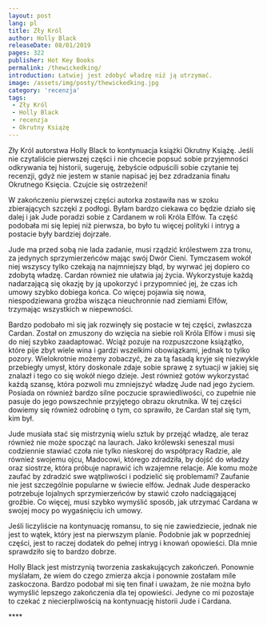```yaml
---
layout: post
lang: pl
title: Zły Król
author: Holly Black
releaseDate: 08/01/2019
pages: 322
publisher: Hot Key Books
permalink: /thewickedking/
introduction: Łatwiej jest zdobyć władzę niż ją utrzymać.
image: /assets/img/posty/thewickedking.jpg
category: 'recenzja'
tags:
 - Zły Król
 - Holly Black
 - recenzja
 - Okrutny Książę
---
```


  Zły Król autorstwa Holly Black to kontynuacja książki Okrutny Książę. Jeśli nie czytaliście pierwszej części i nie chcecie popsuć sobie przyjemności odkrywania tej historii, sugeruję, żebyście odpuścili sobie czytanie tej recenzji, gdyż nie jestem w stanie napisać jej bez zdradzania finału Okrutnego Księcia. Czujcie się ostrzeżeni!

  W zakończeniu pierwszej części autorka zostawiła nas w szoku zbierających szczęki z podłogi. Byłam bardzo ciekawa co będzie działo się dalej i jak Jude poradzi sobie z Cardanem w roli Króla Elfów. Ta część podobała mi się lepiej niż pierwsza, bo było tu więcej polityki i intryg a postacie były bardziej dojrzałe.

  Jude ma przed sobą nie lada zadanie, musi rządzić królestwem zza tronu, za jedynych sprzymierzeńców mając swój Dwór Cieni. Tymczasem wokół niej wszyscy tylko czekają na  najmniejszy błąd, by wyrwać jej dopiero co zdobytą władzę. Cardan również nie ułatwia jaj życia. Wykorzystuje każdą nadarzającą się okazję by ją upokorzyć i przypomnieć jej, że czas ich umowy szybko dobiega końca. Co więcej pojawia się nowa, niespodziewana groźba wisząca nieuchronnie nad ziemiami Elfów, trzymając wszystkich w niepewności.

  Bardzo podobało mi się jak rozwinęły się postacie w tej części, zwłaszcza Cardan. Został on zmuszony do wzięcia na siebie roli Króla Elfów i musi się do niej szybko zaadaptować. Wciąż pozuje na rozpuszczone książątko, które pije zbyt wiele wina i gardzi wszelkimi obowiązkami, jednak to tylko pozory. Wielokrotnie możemy zobaczyć, że za tą fasadą kryje się niezwykle przebiegły umysł, który doskonale zdaje sobie sprawę z sytuacji w jakiej się znalazł i tego co się wokół niego dzieje. Jest również gotów wykorzystać każdą szansę, która pozwoli mu zmniejszyć władzę Jude nad jego życiem. Posiada on również bardzo silne poczucie sprawiedliwości, co zupełnie nie pasuje do jego powszechnie przyjętego obrazu okrutnika. W tej części dowiemy się również odrobinę o tym, co sprawiło, że Cardan stał się tym, kim był.

  Jude musiała stać się mistrzynią wielu sztuk by przejąć władzę, ale teraz również nie może spocząć na laurach. Jako królewski seneszal musi codziennie stawiać czoła nie tylko nieskorej do współpracy Radzie, ale również swojemu ojcu, Madocowi, którego zdradziła, by dojść do władzy oraz siostrze, która próbuje naprawić ich wzajemne relacje. Ale komu może zaufać by zdradzić swe wątpliwości i podzielić się problemami? Zaufanie nie jest szczególnie popularne w świecie elfów. Jednak Jude desperacko potrzebuje lojalnych sprzymierzeńców by stawić czoło nadciągającej groźbie. Co więcej, musi szybko wymyślić sposób, jak utrzymać Cardana w swojej mocy po wygaśnięciu ich umowy.

  Jeśli liczyliście na kontynuację romansu, to się nie zawiedziecie, jednak nie jest to wątek, który jest na pierwszym planie. Podobnie jak w poprzedniej części, jest to raczej dodatek do pełnej intryg i knowań opowieści. Dla mnie sprawdziło się to bardzo dobrze.

  Holly Black jest mistrzynią tworzenia zaskakujących zakończeń. Ponownie myślałam, że wiem do czego zmierza akcja i ponownie zostałam mile zaskoczona. Bardzo podobał mi się ten finał i uważam, że nie można było wymyślić lepszego zakończenia dla tej opowieści. Jedyne co mi pozostaje to czekać z niecierpliwością na kontynuację historii Jude i Cardana.

  \*\*\*\*
